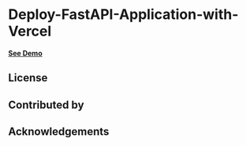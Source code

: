 # Deploy-FastAPI-Application-with-Vercel

[**See Demo**](https://deploy-fast-api-application-with-vercel.vercel.app/)

## License

## Contributed by

## Acknowledgements